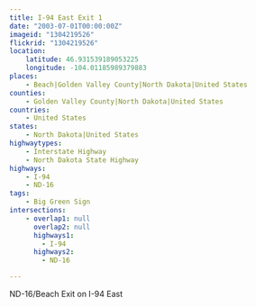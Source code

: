 ```yaml
---
title: I-94 East Exit 1
date: "2003-07-01T00:00:00Z"
imageid: "1304219526"
flickrid: "1304219526"
location:
    latitude: 46.931539189053225
    longitude: -104.01185989379883
places:
    - Beach|Golden Valley County|North Dakota|United States
counties:
    - Golden Valley County|North Dakota|United States
countries:
    - United States
states:
    - North Dakota|United States
highwaytypes:
    - Interstate Highway
    - North Dakota State Highway
highways:
    - I-94
    - ND-16
tags:
    - Big Green Sign
intersections:
    - overlap1: null
      overlap2: null
      highways1:
        - I-94
      highways2:
        - ND-16

---
```

ND-16/Beach Exit on I-94 East